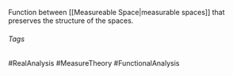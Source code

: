 Function between [[Measureable Space|measurable spaces]] that preserves the structure of the spaces. 
###### Tags
#RealAnalysis #MeasureTheory #FunctionalAnalysis 